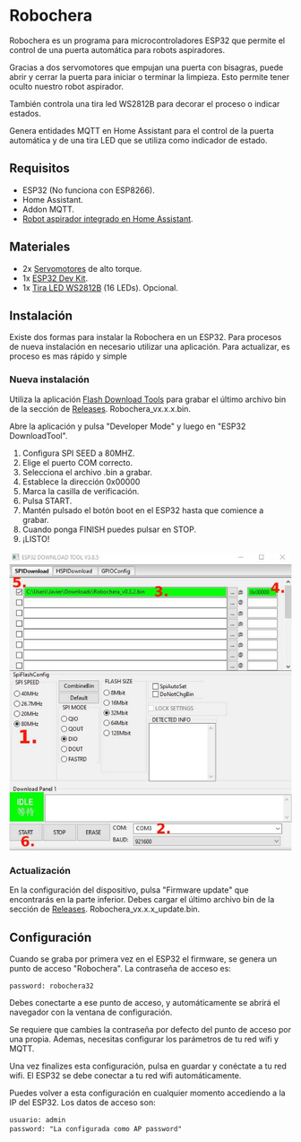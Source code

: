 # Robochera
Robochera es un programa para microcontroladores ESP32 que permite el control de una puerta automática para robots aspiradores.

Gracias a dos servomotores que empujan una puerta con bisagras, puede abrir y cerrar la puerta para iniciar o terminar la limpieza. Esto permite tener oculto nuestro robot aspirador.

También controla una tira led WS2812B para decorar el proceso o indicar estados.

Genera entidades MQTT en Home Assistant para el control de la puerta automática y de una tira LED que se utiliza como indicador de estado.

## Requisitos

- ESP32 (No funciona con ESP8266).
- Home Assistant.
- Addon MQTT.
- [Robot aspirador integrado en Home Assistant](https://youtu.be/oR-j6311Xrc).

## Materiales

- 2x [Servomotores](https://amzn.to/399qmeb) de alto torque.
- 1x [ESP32 Dev Kit](https://amzn.to/2J6Xpo1).
- 1x [Tira LED WS2812B](https://amzn.to/2V74vvT) (16 LEDs). Opcional.

## Instalación

Existe dos formas para instalar la Robochera en un ESP32. Para procesos de nueva instalación en necesario utilizar una aplicación. Para actualizar, es proceso es mas rápido y simple

### Nueva instalación

Utiliza la aplicación [Flash Download Tools](https://www.espressif.com/en/support/download/other-tools) para grabar el último archivo bin de la sección de [Releases](https://github.com/fjramirez1987/Robochera/releases). Robochera_vx.x.x.bin.

Abre la aplicación y pulsa "Developer Mode" y luego en "ESP32 DownloadTool".

1. Configura SPI SEED a 80MHZ.
2. Elige el puerto COM correcto.
3. Selecciona el archivo .bin a grabar.
4. Establece la dirección 0x00000
5. Marca la casilla de verificación.
6. Pulsa START.
7. Mantén pulsado el botón boot en el ESP32 hasta que comience a grabar.
8. Cuando ponga FINISH puedes pulsar en STOP.
9. ¡LISTO!


![](images/Flash_Download_Tools.jpg)

### Actualización

En la configuración del dispositivo, pulsa "Firmware update" que encontrarás en la parte inferior. Debes cargar el último archivo bin de la sección de [Releases](https://github.com/fjramirez1987/Robochera/releases). Robochera_vx.x.x_update.bin.

## Configuración

Cuando se graba por primera vez en el ESP32 el firmware, se genera un punto de acceso "Robochera". La contraseña de acceso es:

    password: robochera32 

Debes conectarte a ese punto de acceso, y automáticamente se abrirá el navegador con la ventana de configuración.

Se requiere que cambies la contraseña por defecto del punto de acceso por una propia. Ademas, necesitas configurar los parámetros de tu red wifi y MQTT.

Una vez finalizes esta configuración, pulsa en guardar y conéctate a tu red wifi. El ESP32 se debe conectar a tu red wifi automáticamente.

Puedes volver a esta configuración en cualquier momento accediendo a la IP del ESP32. Los datos de acceso son:

    usuario: admin
    password: "La configurada como AP password"